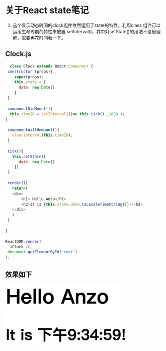 # 关于React state笔记

  1. 这个显示动态时间的clock组件依然运用了state的特性，利用class 组件可以运用生命周期的特性来放置 setInterval()，其中对setState()的用法不是很理解，需要再花时间看一下。

## Clock.js

 ```js
   class Clock extends React.Component {
  constructor (props){
     super(props);
     this.state = { 
       date: new Date()
     }
  }
  
  componentDidMount(){
   this.timeID = setInterval(()=> this.tick() ,1000 );
 }
  
  componentWillUnmount(){
    clearInterval(this.timeID);
  }
  
  tick(){
    this.setState({
       date: new Date()
     })
  }
   
  render(){
    return(
    <div>
        <h1> Hello Anzo</h1>
        <h2>It is {this.state.date.toLocaleTimeString()}!</h2>
    </div>    
    )
  }
  
}

ReactDOM.render(
   <Clock />,
  document.getElementById("root")
);
 ```

## 效果如下

 ![ticktock](./img/TickTock.gif)
